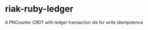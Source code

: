riak-ruby-ledger
================

A PNCounter CRDT with ledger transaction ids for write idempotence 
